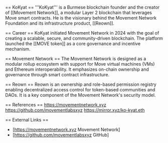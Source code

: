 == KoKyat ==
'''KoKyat''' is a Burmese blockchain founder and the creator of [[Movement Network]], a modular Layer 2 blockchain that leverages Move smart contracts. He is the visionary behind the Movement Network Foundation and its infrastructure product, [[Reown]].

== Career ==
KoKyat initiated Movement Network in 2024 with the goal of creating a scalable, secure, and community-driven blockchain. The platform launched the [[MOVE token]] as a core governance and incentive mechanism.

== Movement Network ==
The Movement Network is designed as a modular rollup ecosystem with support for Move virtual machines (VMs) and Ethereum interoperability. It emphasizes on-chain ownership and governance through smart contract infrastructure.

== Reown ==
Reown is an ownership and role-based permission registry enabling decentralized access control for token-based communities and DAOs. It is a key component of the Movement Network's security model.

== References ==
<ref>https://movementnetwork.xyz</ref>
<ref>https://github.com/movementlabsxyz</ref>
<ref>https://mirror.xyz/ko-kyat.eth</ref>

== External Links ==
* [https://movementnetwork.xyz Movement Network]
* [https://github.com/movementlabsxyz GitHub]